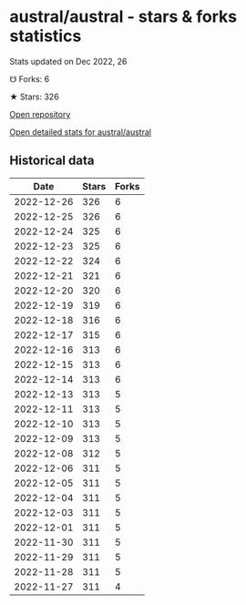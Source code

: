 # austral/austral - stars & forks statistics

Stats updated on Dec 2022, 26

☋ Forks: 6

★ Stars: 326

[Open repository](https://github.com/austral/austral)

[Open detailed stats for austral/austral](https://reviewgithub.com/rep/austral/austral)

## Historical data
| Date | Stars | Forks |
|------|-------|-------|
| 2022-12-26 | 326 | 6 | 
| 2022-12-25 | 326 | 6 | 
| 2022-12-24 | 325 | 6 | 
| 2022-12-23 | 325 | 6 | 
| 2022-12-22 | 324 | 6 | 
| 2022-12-21 | 321 | 6 | 
| 2022-12-20 | 320 | 6 | 
| 2022-12-19 | 319 | 6 | 
| 2022-12-18 | 316 | 6 | 
| 2022-12-17 | 315 | 6 | 
| 2022-12-16 | 313 | 6 | 
| 2022-12-15 | 313 | 6 | 
| 2022-12-14 | 313 | 6 | 
| 2022-12-13 | 313 | 5 | 
| 2022-12-11 | 313 | 5 | 
| 2022-12-10 | 313 | 5 | 
| 2022-12-09 | 313 | 5 | 
| 2022-12-08 | 312 | 5 | 
| 2022-12-06 | 311 | 5 | 
| 2022-12-05 | 311 | 5 | 
| 2022-12-04 | 311 | 5 | 
| 2022-12-03 | 311 | 5 | 
| 2022-12-01 | 311 | 5 | 
| 2022-11-30 | 311 | 5 | 
| 2022-11-29 | 311 | 5 | 
| 2022-11-28 | 311 | 5 | 
| 2022-11-27 | 311 | 4 | 

